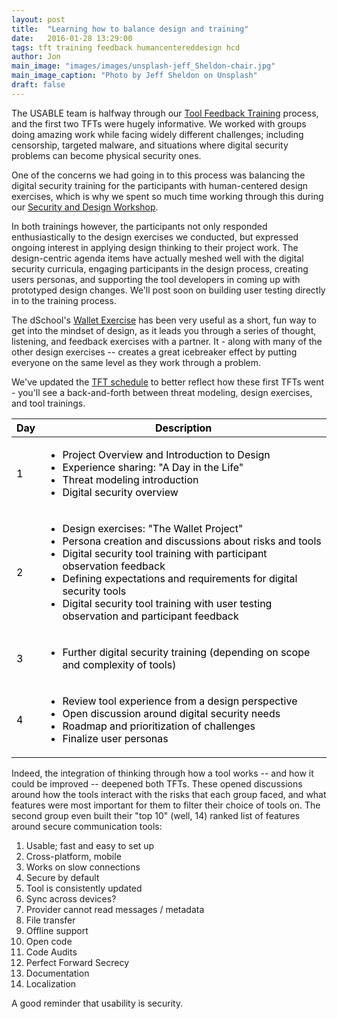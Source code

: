 ```yaml
---
layout: post
title:  "Learning how to balance design and training"
date:   2016-01-28 13:29:00
tags: tft training feedback humancentereddesign hcd
author: Jon
main_image: "images/images/unsplash-jeff_Sheldon-chair.jpg"
main_image_caption: "Photo by Jeff Sheldon on Unsplash"
draft: false
---
```


The USABLE team is halfway through our <a href="/trainings.html">Tool Feedback Training</a> process, and the first two TFTs were hugely informative. We worked with groups doing amazing work while facing widely different challenges; including censorship, targeted malware, and situations where digital security problems can become physical security ones.

One of the concerns we had going in to this process was balancing the digital security training for the participants with human-centered design exercises, which is why we spent so much time working through this during our <a href="/2015/11/20/securitydesigworkshop.html">Security and Design Workshop</a>. 

In both trainings however, the participants not only responded enthusiastically to the design exercises we conducted, but expressed ongoing interest in applying design thinking to their project work. The design-centric agenda items have actually meshed well with the digital security curricula, engaging participants in the design process, creating users personas, and supporting the tool developers in coming up with prototyped design changes. We'll post soon on building user testing directly in to the training process.

The dSchool's <a href="https://dschool.stanford.edu/groups/designresources/wiki/4dbb2/The_Wallet_Project.html" target="_blank">Wallet Exercise</a> has been very useful as a short, fun way to get into the mindset of design, as it leads you through a series of thought, listening, and feedback exercises with a partner. It - along with many of the other design exercises -- creates a great icebreaker effect by putting everyone on the same level as they work through a problem.

We've updated the <a href="/trainings.html#schedule">TFT schedule</a> to better reflect how these first TFTs went - you'll see a back-and-forth between threat modeling, design exercises, and tool trainings. 

<!--more-->

<table class="alt" style="color: black !important;" id="schedule">
									<thead>
										<tr>
											<th style="color: black !important; font-weight: bold;">Day</th>
											<th style="color: black !important; font-weight: bold;">Description</th>
											<!--<th>Facilitation</th>-->
										</tr>
									</thead>
									<tbody>
										<tr>
											<td>1</td>
											<td><ul>
												<li>Project Overview and Introduction to Design</li>
												<li>Experience sharing: "A Day in the Life"</li> 
												<li>Threat modeling introduction</li>
												<li>Digital security overview</li>
												</ul>
												</td>
											<!--<td>Trainer, UX Expert</td>-->
										</tr>
										<tr>
											<td>2</td>
											<td><ul>
												<li>Design exercises: "The Wallet Project"</li>
												<li>Persona creation and discussions about risks and tools</li>
												<li>Digital security tool training with participant observation feedback</li>
												<li>Defining expectations and requirements for digital security tools</li>
												<li>Digital security tool training with user testing observation and participant feedback</li>
												</ul>
												</td>
											<!--<td>Trainer, UX Expert, Developer</td>-->
										</tr>
										<tr>
											<td>3</td>
											<td><ul>
												<li>Further digital security training (depending on scope and complexity of tools)</li>
												</ul>
												</td>
											<!--<td>Trainer, Developer</td>-->
										</tr>
										<tr>
											<td>4</td>
											<td>
											<ul>
											<li>Review tool experience from a design perspective</li>
											<li>Open discussion around digital security needs</li>
											<li>Roadmap and prioritization of challenges</li>
											<li>Finalize user personas</li>
											</ul></td>
											<!--<td>UX Expert, Developer</td>-->
										</tr>
									</tbody>
								</table>

Indeed, the integration of thinking through how a tool works -- and how it could be improved -- deepened both TFTs. These opened discussions around how the tools interact with the risks that each group faced, and what features were most important for them to filter their choice of tools on.  The second group even built their "top 10" (well, 14) ranked list of features around secure communication tools:

1. Usable; fast and easy to set up
2. Cross-platform, mobile
3. Works on slow connections
4. Secure by default
5. Tool is consistently updated
6. Sync across devices?
7. Provider cannot read messages / metadata
8. File transfer
9. Offline support
10. Open code
11. Code Audits
12. Perfect Forward Secrecy
13. Documentation
14. Localization

A good reminder that usability is security.

<!--<img src="/images/blog/" alt="" style="width: 100%; height: auto;"/>-->
